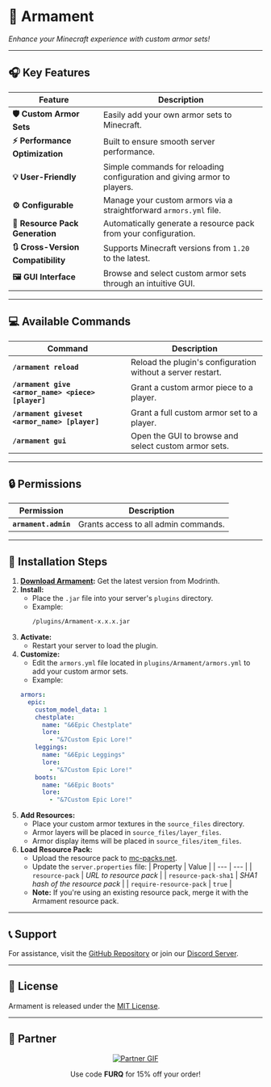 # 🧥 **Armament**

*Enhance your Minecraft experience with custom armor sets!*

---

## 🎧 **Key Features**

| Feature | Description |
| --- | --- |
| **🛡️ Custom Armor Sets** | Easily add your own armor sets to Minecraft. |
| **⚡ Performance Optimization** | Built to ensure smooth server performance. |
| **💡 User-Friendly** | Simple commands for reloading configuration and giving armor to players. |
| **⚙ Configurable** | Manage your custom armors via a straightforward `armors.yml` file. |
| **🎨 Resource Pack Generation** | Automatically generate a resource pack from your configuration. |
| **🔃 Cross-Version Compatibility** | Supports Minecraft versions from `1.20` to the latest. |
| **🖼️ GUI Interface** | Browse and select custom armor sets through an intuitive GUI. |

---

## 💻 **Available Commands**

| Command | Description |
| --- | --- |
| **`/armament reload`** | Reload the plugin's configuration without a server restart. |
| **`/armament give <armor_name> <piece> [player]`** | Grant a custom armor piece to a player. |
| **`/armament giveset <armor_name> [player]`** | Grant a full custom armor set to a player. |
| **`/armament gui`** | Open the GUI to browse and select custom armor sets. |

---

## 🔒 **Permissions**

| Permission | Description |
| --- | --- |
| **`armament.admin`** | Grants access to all admin commands. |

---

## 📩 **Installation Steps**

1. **[Download Armament](https://modrinth.com/plugin/armament):** Get the latest version from Modrinth.
2. **Install:** 
   - Place the `.jar` file into your server's `plugins` directory.
   - Example:
     ```bash
     /plugins/Armament-x.x.x.jar
     ```
3. **Activate:**
   - Restart your server to load the plugin.
4. **Customize:** 
   - Edit the `armors.yml` file located in `plugins/Armament/armors.yml` to add your custom armor sets.
   - Example:
   ```yaml
   armors:
     epic:
       custom_model_data: 1
       chestplate:
         name: "&6Epic Chestplate"
         lore:
           - "&7Custom Epic Lore!"
       leggings:
         name: "&6Epic Leggings"
         lore:
           - "&7Custom Epic Lore!"
       boots:
         name: "&6Epic Boots"
         lore:
           - "&7Custom Epic Lore!"
   ```
5. **Add Resources:**
   - Place your custom armor textures in the `source_files` directory.
    - Armor layers will be placed in `source_files/layer_files`.
    - Armor display items will be placed in `source_files/item_files`.
6. **Load Resource Pack:**
   - Upload the resource pack to [mc-packs.net](https://mc-packs.net).
   - Update the `server.properties` file:
     | Property | Value |
     | --- | --- |
     | `resource-pack` | *URL to resource pack* |
     | `resource-pack-sha1` | *SHA1 hash of the resource pack* |
     | `require-resource-pack` | `true` |
   - **Note:** If you're using an existing resource pack, merge it with the Armament resource pack.

---

## 📞 **Support**

For assistance, visit the [GitHub Repository](https://github.com/furq07/armament/issues) or join our [Discord Server](https://discord.gg/7ugrBEKza4).

---

## 📜 **License**

Armament is released under the [MIT License](https://opensource.org/licenses/MIT).

---

## 🤝 **Partner**

<p align="center"> <a href="https://billing.revivenode.com/aff.php?aff=517"> <img src="https://versions.revivenode.com/resources/banner_wide_one.gif" alt="Partner GIF"> </a> </p> <p align="center"> Use code <b>FURQ</b> for 15% off your order! </p>
